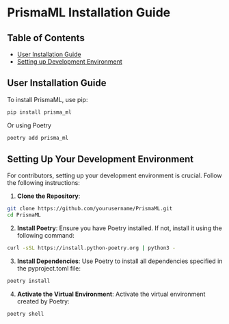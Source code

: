 # PrismaML Installation Guide

## Table of Contents

- [User Installation Guide](#user-installation-guide)
- [Setting up Development Environment](#setting-up-your-development-environment)

## User Installation Guide

To install PrismaML, use pip:

```bash
pip install prisma_ml
```

Or using Poetry

```bash
poetry add prisma_ml
```

## Setting Up Your Development Environment

For contributors, setting up your development environment is crucial. Follow the following instructions:

1. **Clone the Repository**:

```bash
git clone https://github.com/yourusername/PrismaML.git
cd PrismaML
```

2. **Install Poetry**:
   Ensure you have Poetry installed. If not, install it using the following command:

```bash
curl -sSL https://install.python-poetry.org | python3 -
```

3. **Install Dependencies**:
   Use Poetry to install all dependencies specified in the pyproject.toml file:

```bash
poetry install
```

4. **Activate the Virtual Environment**:
   Activate the virtual environment created by Poetry:

```bash
poetry shell
```
